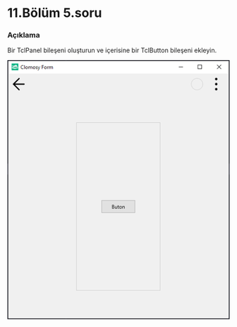 # 11.Bölüm 5.soru

### Açıklama

Bir TclPanel bileşeni oluşturun ve içerisine bir TclButton bileşeni ekleyin.

![Bolum 11-Soru 5](Bolum11_5.png)